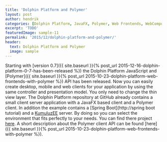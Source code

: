 ```yaml
---
title: 'Dolphin Platform and Polymer'
layout: post
author: hendrik
categories: [Dolphin Platform, JavaFX, Polymer, Web Frontends, WebComponents]
excerpt: 'TODO'
featuredImage: sample-11
permalink: '2015/12/dolphin-platform-and-polymer/'
header:
  text: Dolphin Platform and Polymer
  image: sample
---
```

Starting with [version 0.7]({{ site.baseurl }}{% post_url 2015-12-16-dolphin-platform-0-7-has-been-released %}) the Dolphin Platform JavaScript and [Polymer]({{ site.baseurl }}{% post_url 2015-10-23-dolphin-platform-web-frontends-with-polymer %}) API has been released. Now you can easily create desktop, mobile and web clients for your application by using the same controller and presentation model. You only need to change the thin view layer. The Dolphin Platform repository at GitHub already contains a small client server application with a JavaFX based client and a Polymer client. In addition the example contains a [Spring Boot](http://spring boot tutorial) and a [KumuluzEE](http://www.kumuluz.com) server. By doing so you can select the environment that fits perfectly to your needs. You can find there project [here](https://github.com/canoo/dolphin-platform/tree/46bf958b5f50a9d9517ca03176dfda40f2a0801c/todo-example). A short description about the Polymer client API can be found [here]({{ site.baseurl }}{% post_url 2015-10-23-dolphin-platform-web-frontends-with-polymer %}).
